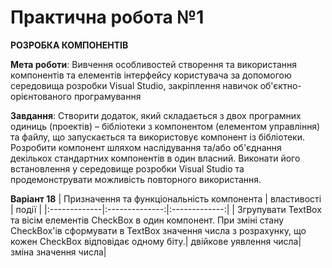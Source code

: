 # Практична робота №1 #
**РОЗРОБКА КОМПОНЕНТІВ**


**Мета роботи**: Вивчення особливостей створення та використання компонентів та елементів інтерфейсу користувача за допомогою середовища розробки Visual Studio, закріплення навичок об'єктно-орієнтованого програмування


**Завдання**: Створити додаток, який складається з двох програмних одиниць (проектів) – бібліотеки з компонентом (елементом управління) та файлу, що запускається та використовує компонент із бібліотеки. Розробити компонент шляхом наслідування та/або об'єднання декількох стандартних компонентів в один власний. Виконати його встановлення у середовище розробки Visual Studio та продемонструвати можливість повторного використання.


**Варіант 18**
| Призначення та функціональність компонента | властивості | події |
|:-------------|:--------------:|:-------------:|
| Згрупувати TextBox  та вісім елементів CheckBox в один компонент. При зміні стану CheckBox'ів сформувати в TextBox  значення числа з розрахунку, що кожен CheckBox відповідає одному біту.| двійкове уявлення числа| зміна значення числа|


